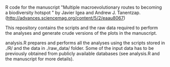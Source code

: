 R code for the manuscript "Multiple macroevolutionary routes to becoming a biodiversity hotspot " by Javier Igea and Andrew J. Tanentzap.(http://advances.sciencemag.org/content/5/2/eaau8067) 

This repository contains the scripts and the raw data required to perform the analyses and generate crude versions of the plots in the manuscript.

analysis.R prepares and performs all the analyses using the scripts stored in ./R/  and the data in ./raw_data/ folder. Some of the input data has to be previously obtained from publicly available databases (see analysis.R and the manuscript for more details).

